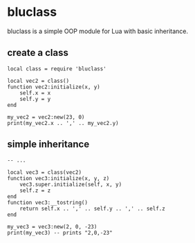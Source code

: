 # bluclass

bluclass is a simple OOP module for Lua with basic inheritance.

## create a class
```
local class = require 'bluclass'

local vec2 = class()
function vec2:initialize(x, y)
    self.x = x
    self.y = y
end

my_vec2 = vec2:new(23, 0)
print(my_vec2.x .. ',' .. my_vec2.y)
```

## simple inheritance
```
-- ...

local vec3 = class(vec2)
function vec3:initialize(x, y, z)
    vec3.super.initialize(self, x, y)
    self.z = z
end
function vec3:__tostring()
    return self.x .. ',' .. self.y .. ',' .. self.z
end

my_vec3 = vec3:new(2, 0, -23)
print(my_vec3) -- prints "2,0,-23"
```
